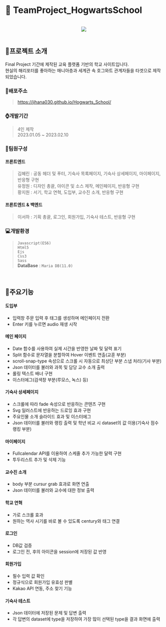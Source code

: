 # :scroll: TeamProject_HogwartsSchool
<br/>
<div align="center">
  <img src="https://user-images.githubusercontent.com/118185282/230285659-99a8cf8e-3610-4851-b5a4-3b75a7146c3f.png"/>
</div>
<br/>

## :mega:프로젝트 소개
Final Project 기간에 제작된 교육 플랫폼 기반의 학교 사이트입니다.<br/>
현실의 해리포터를 좋아하는 매니아층과 세계관 속 호그와트 관계자들을 타겟으로 제작되었습니다.
<br/>

### :link:배포주소
> <https://jihana030.github.io/Hogwarts_School/>


### :watch:개발기간
> 4인 제작<br/>
> 2023.01.05 ~ 2023.02.10

### :raising_hand:팀원구성
#### 프론트엔드
> 김혜린 : 공동 헤더 및 푸터, 기숙사 목록페이지, 기숙사 상세페이지, 마이페이지, 반응형 구현<br/>
> 유정원 : 디자인 총괄, 아이콘 및 소스 제작, 메인페이지, 반응형 구현<br/>
> 황지원 : 서기, 학교 연혁, 도입부, 교수진 소개, 반응형 구현

#### 프론트엔드 & 백엔드
> 이서하 : 기획 총괄, 로그인, 회원가입, 기숙사 테스트, 반응형 구현

### :computer:개발환경
> `Javascript(ES6)`<br/>
> `Html5`<br/>
> `Ejs`<br/>
> `Css3`<br/>
> `Sass`<br/>
> **DataBase** : `Maria DB(11.0)`
<br/>

## :pushpin:주요기능

#### 도입부
- 입력창 주문 입력 후 <meta> 태그를 생성하며 메인페이지 전환
- Enter 키를 누르면 audio 재생 시작

#### 메인 페이지
- Date 함수를 사용하여 실제 시간을 반영한 날짜 및 달력 표기
- Split 함수로 문자열을 분할하여 Hover 이벤트 연출(교훈 부분)
- scroll-snap-type 속성으로 스크롤 시 자동으로 최상단 부분 스냅 처리(기사 부분)
- Json 데이터를 불러와 과목 및 담당 교수 소개 출력
- 롤링 텍스트 배너 구현
- 이스터에그(검색창 부분(루모스, 녹스) 등)

#### 기숙사 상세페이지
- 스크롤에 따라 fade 속성으로 반응하는 콘텐츠 구현
- Svg 일러스트에 반응하는 드로잉 효과 구현
- 주요인물 소개 슬라이드 효과 및 이스터에그
- Json 데이터를 불러와 랭킹 출력 및 학년 비교 시 dataset의 값 이용(기숙사 점수 랭킹 부분)

#### 마이페이지
- Fullcalendar API를 이용하여 스케줄 추가 가능한 달력 구현
- 투두리스트 추가 및 삭제 기능

#### 교수진 소개
- body 부분 cursur grab 효과로 화면 연출
- Json 데이터를 불러와 교수에 대한 정보 출력

#### 학교 연혁
- 가로 스크롤 효과
- 원하는 역사 시기를 바로 볼 수 있도록 century와 <a> 태그 연결

#### 로그인
- DB값 검증
- 로그인 전, 후의 아이콘을 session에 저장된 값 반영

#### 회원가입
- 필수 입력 값 확인
- 정규식으로 회원가입 유효성 판별
- Kakao API 연동, 주소 찾기 기능

#### 기숙사 테스트
- Json 데이터에 저장된 문제 및 답변 출력
- 각 답변의 dataset에 type을 저장하여 가장 많이 선택된 type을 결과 화면에 출력
